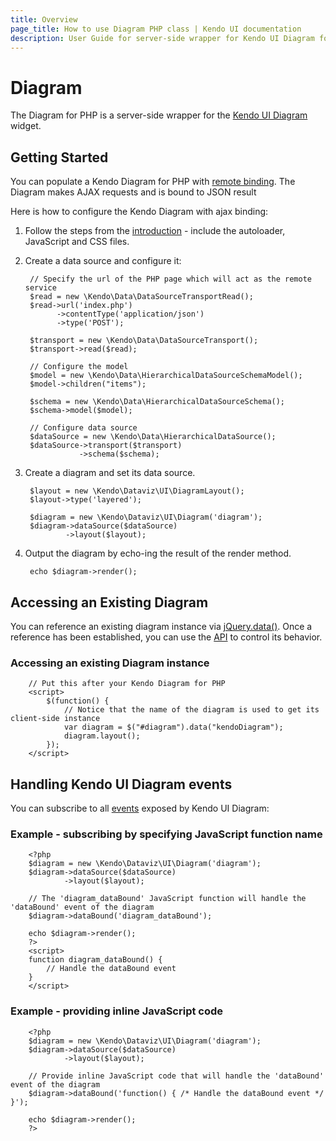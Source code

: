 ```yaml
---
title: Overview
page_title: How to use Diagram PHP class | Kendo UI documentation
description: User Guide for server-side wrapper for Kendo UI Diagram for PHP.
---
```


# Diagram

The Diagram for PHP is a server-side wrapper for the [Kendo UI Diagram](/api/dataviz/diagram) widget.

## Getting Started

You can populate a Kendo Diagram for PHP with [remote binding](/getting-started/using-kendo-with/php/widgets/chart/remote-binding). The Diagram makes AJAX requests and is bound to JSON result

Here is how to configure the Kendo Diagram with ajax binding:

1. Follow the steps from the [introduction](/getting-started/using-kendo-with/php/introduction) - include the autoloader, JavaScript and CSS files.

1. Create a data source and configure it:

        // Specify the url of the PHP page which will act as the remote service
        $read = new \Kendo\Data\DataSourceTransportRead();
        $read->url('index.php')
              ->contentType('application/json')
              ->type('POST');

        $transport = new \Kendo\Data\DataSourceTransport();
        $transport->read($read);

        // Configure the model
        $model = new \Kendo\Data\HierarchicalDataSourceSchemaModel();
        $model->children("items");

        $schema = new \Kendo\Data\HierarchicalDataSourceSchema();
        $schema->model($model);

        // Configure data source
        $dataSource = new \Kendo\Data\HierarchicalDataSource();
        $dataSource->transport($transport)
                   ->schema($schema);

1. Create a diagram and set its data source.

        $layout = new \Kendo\Dataviz\UI\DiagramLayout();
        $layout->type('layered');

        $diagram = new \Kendo\Dataviz\UI\Diagram('diagram');
        $diagram->dataSource($dataSource)
                ->layout($layout);

1. Output the diagram by echo-ing the result of the render method.

        echo $diagram->render();

## Accessing an Existing Diagram

You can reference an existing diagram instance via [jQuery.data()](http://api.jquery.com/jQuery.data/).
Once a reference has been established, you can use the [API](/api/dataviz/diagram#methods) to control its behavior.

### Accessing an existing Diagram instance

        // Put this after your Kendo Diagram for PHP
        <script>
            $(function() {
                // Notice that the name of the diagram is used to get its client-side instance
                var diagram = $("#diagram").data("kendoDiagram");
                diagram.layout();
            });
        </script>

## Handling Kendo UI Diagram events

You can subscribe to all [events](/api/dataviz/diagram#events) exposed by Kendo UI Diagram:

### Example - subscribing by specifying JavaScript function name

        <?php
        $diagram = new \Kendo\Dataviz\UI\Diagram('diagram');
        $diagram->dataSource($dataSource)
                ->layout($layout);

        // The 'diagram_dataBound' JavaScript function will handle the 'dataBound' event of the diagram
        $diagram->dataBound('diagram_dataBound');

        echo $diagram->render();
        ?>
        <script>
        function diagram_dataBound() {
            // Handle the dataBound event
        }
        </script>

### Example - providing inline JavaScript code

        <?php
        $diagram = new \Kendo\Dataviz\UI\Diagram('diagram');
        $diagram->dataSource($dataSource)
                ->layout($layout);

        // Provide inline JavaScript code that will handle the 'dataBound' event of the diagram
        $diagram->dataBound('function() { /* Handle the dataBound event */ }');

        echo $diagram->render();
        ?>

